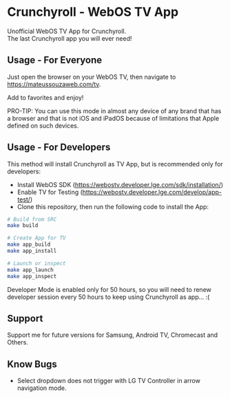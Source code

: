 # Crunchyroll - WebOS TV App

Unofficial WebOS TV App for Crunchyroll.\
The last Crunchyroll app you will ever need!

## Usage - For Everyone

Just open the browser on your WebOS TV, then navigate to <https://mateussouzaweb.com/tv>.

Add to favorites and enjoy!

PRO-TIP: You can use this mode in almost any device of any brand that has a browser and that is not iOS and iPadOS because of limitations that Apple defined on such devices.

## Usage - For Developers

This method will install Crunchyroll as TV App, but is recommended only for developers:

- Install WebOS SDK (<https://webostv.developer.lge.com/sdk/installation/>)
- Enable TV for Testing (<https://webostv.developer.lge.com/develop/app-test/>)
- Clone this repository, then run the following code to install the App:

```bash
# Build from SRC
make build

# Create App for TV
make app_build
make app_install

# Launch or inspect
make app_launch
make app_inspect
```

Developer Mode is enabled only for 50 hours, so you will need to renew developer session every 50 hours to keep using Crunchyroll as app... :(

## Support

Support me for future versions for Samsung, Android TV, Chromecast and Others.

## Know Bugs

- Select dropdown does not trigger with LG TV Controller in arrow navigation mode.
